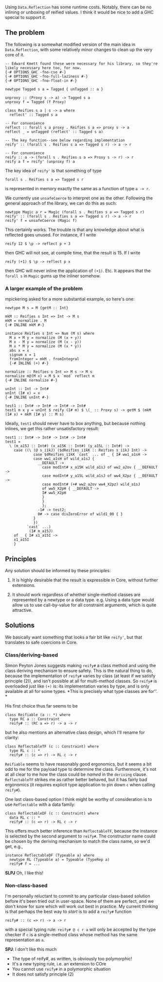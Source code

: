 

Using `Data.Reflection` has some runtime costs. Notably, there can be no inlining or unboxing of reified values. I think it would be nice to add a GHC special to support it.


## The problem



The following is a somewhat modified version of the main idea in `Data.Reflection`, with some relatively minor changes to clean up the very core of it.


```
-- Edward Kmett found these were necessary for his library, so they're likely necessary here too, for now.
{-# OPTIONS_GHC -fno-cse #-}
{-# OPTIONS_GHC -fno-full-laziness #-}
{-# OPTIONS_GHC -fno-float-in #-}

newtype Tagged s a = Tagged { unTagged :: a }

unproxy :: (Proxy s -> a) -> Tagged s a
unproxy f = Tagged (f Proxy)

class Reifies s a | s -> a where
  reflect' :: Tagged s a

-- For convenience
reflect :: forall s a proxy . Reifies s a => proxy s -> a
reflect _ = unTagged (reflect' :: Tagged s a)

-- The key function--see below regarding implementation
reify' :: (forall s . Reifies s a => Tagged s r) -> a -> r

-- For convenience
reify :: a -> (forall s . Reifies s a => Proxy s -> r) -> r
reify a f = reify' (unproxy f) a
```


The key idea of `reify'` is that something of type


```
forall s . Reifies s a => Tagged s r
```


is represented in memory exactly the same as a function of type `a -> r`.



We currently use `unsafeCoerce` to interpret one as the other. Following the general approach of the library, we can do this as such:


```
newtype Magic a r = Magic (forall s . Reifies s a => Tagged s r)
reify' :: (forall s . Reifies s a => Tagged s r) -> a -> r
reify' f = unsafeCoerce (Magic f)
```


This certainly works. The trouble is that any knowledge about what is reflected goes unused. For instance, if I write


```
reify 12 $ \p -> reflect p + 3
```


then GHC will not see, at compile time, that the result is 15. If I write


```
reify (+1) $ \p -> reflect p x
```


then GHC will never inline the application of `(+1)`. Etc. It appears that the `forall s` in `Magic` gums up the inliner somehow.


### A larger example of the problem



mpickering asked for a more substantial example, so here's one:


```
newtype M s = M {getM :: Int}

mkM :: Reifies s Int => Int -> M s
mkM = normalize . M
{-# INLINE mkM #-}

instance Reifies s Int => Num (M s) where
  M x + M y = normalize (M (x + y))
  M x - M y = normalize (M (x - y))
  M x * M y = normalize (M (x * y))
  abs x = x
  signum x = 1
  fromInteger = mkM . fromIntegral
  {-# INLINE (+) #-}

normalize :: Reifies s Int => M s -> M s
normalize m@(M x) = M $ x `mod` reflect m
{-# INLINE normalize #-}

unInt :: Int -> Int#
unInt (I# x) = x
{-# INLINE unInt #-}

test1 :: Int# -> Int# -> Int# -> Int#
test1 m x y = unInt $ reify (I# m) $ \(_ :: Proxy s) -> getM $ (mkM (I# x) + mkM (I# y) :: M s)
```


Ideally, `test1` should never have to box anything, but because nothing inlines, we get this rather unsatisfactory result:


```wiki
test1 :: Int# -> Int# -> Int# -> Int#
test1 =
  \ (m_a15J :: Int#) (x_a15K :: Int#) (y_a15L :: Int#) ->
    case ((\ (@ s_i1kJ) ($dReifies_i1kK :: Reifies s_i1kJ Int) ->
             case $dReifies_i1kK `cast` ... of _ { I# ww1_a1sH ->
             case ww1_a1sH of wild_a1sJ {
               __DEFAULT ->
                 case modInt# x_a15K wild_a1sJ of ww2_a2ov { __DEFAULT ->
                 case modInt# y_a15L wild_a1sJ of ww4_X2pz { __DEFAULT ->
                 case modInt# (+# ww2_a2ov ww4_X2pz) wild_a1sJ
                 of ww5_X2pH { __DEFAULT ->
                 I# ww5_X2pH
                 }
                 }
                 };
               -1# -> test2;
               0# -> case divZeroError of wild1_00 { }
             }
             })
          `cast` ...)
           (I# m_a15J)
    of _ { I# x1_a15I ->
    x1_a15I
    }
```

## Principles



Any solution should be informed by these principles:


1. It is highly desirable that the result is expressible in Core, without further extensions.

1. It should work regardless of whether single-method classes are represented by a newtype or a data type.  e.g. Using a data type would allow us to use call-by-value for all constraint arguments, which is quite attractive.

## Solutions



We basically want something that looks a fair bit like `reify'`, but that translates to safe coercions in Core.


### Class/deriving-based



Simon Peyton Jones suggests making `reify#` a class method and using the class deriving mechanism to ensure safety. This is the natural thing to do, because the implementation of `reify#` varies by class (at least if we satisfy principle (2)), and isn't possible at all for multi-method classes.  So `reify#` is overloaded just like `(+)` is: its implementation varies by type, and is only available at all for some types.   *This is precisely what type classes are for''.
*



His first choice thus far seems to be


```
class Reifiable (a :: *) where
  type RC a :: Constraint
  reify# :: (RC a => r) -> a -> r
```


but he also mentions an alternative class design, which I'll rename for clarity:


```
class ReflectableTF (c :: Constraint) where
  type RL c :: *
  reify# :: (c => r) -> RL c -> r
```


`Reifiable` seems to have reasonably good ergonomics, but it seems a bit odd to me for the payload type to determine the class. Furthermore, it's not at all clear to me how the class could be *named* in the `deriving` clause. `ReflectableTF` strikes me as rather better behaved, but it has fairly bad ergonomics (it requires explicit type application to pin down `c` when calling `reify#`).



One last class-based option I think might be worthy of consideration is to use `Reflectable` with a data family:


```
class ReflectableDF (c :: Constraint) where
  data RL c :: *
  reify# :: (c => r) -> RL c -> r
```


This offers much better inference than `ReflectableTF`, because the instance is selected by the second argument to `reify#`. The constructor name could be chosen by the deriving mechanism to match the class name, so we'd get, e.g.,


```
instance ReflectableDF (Typeable a) where
  newtype RL (Typeable a) = Typeable (TypeRep a)
  reify# f = ...
```


**SLPJ** Oh, I like this!


### Non-class-based



I'm personally reluctant to commit to any particular class-based solution before it's been tried out in user-space. None of them are perfect, and we don't know for sure which will work out best in practice. My current thinking is that perhaps the best way to *start* is to add a `reify#` function


```
reify# :: (c => r) -> a -> r
```


with a special typing rule: `reify# @ c r a` will only be accepted by the type checker if `c` is a single-method class whose method has the same representation as `a`.



**SPJ**: I don't like this much


- The type of reify\#, as written, is obviously too polymorphic!
- It's a new typing rule, i.e. an extension to COre
- You cannot use `reify#` in a polymorphic situation
- It does not satisfy principle (2)
